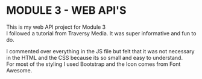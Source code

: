 <h1>MODULE 3 - WEB API'S</h1>

<p>This is my web API project for Module 3 <br>I followed a tutorial from Traversy Media. It was super informative and fun to do.</p>
<p>I commented over everything in the JS file but felt that it was not necessary <br>in the HTML and the CSS because its so small and easy to understand. <br>For most of the styling I used Bootstrap and the Icon comes from Font Awesome.</p>

